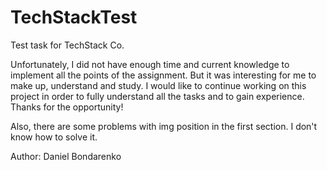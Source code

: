 # TechStackTest
 Test task for TechStack Co.

Unfortunately, I did not have enough time and current knowledge to implement all the points of the assignment.
But it was interesting for me to make up, understand and study. I would like to continue working on this project in order to fully understand all the tasks and to gain experience.
Thanks for the opportunity!

Also, there are some problems with img position in the first section. I don't know how to solve it.

Author: Daniel Bondarenko
